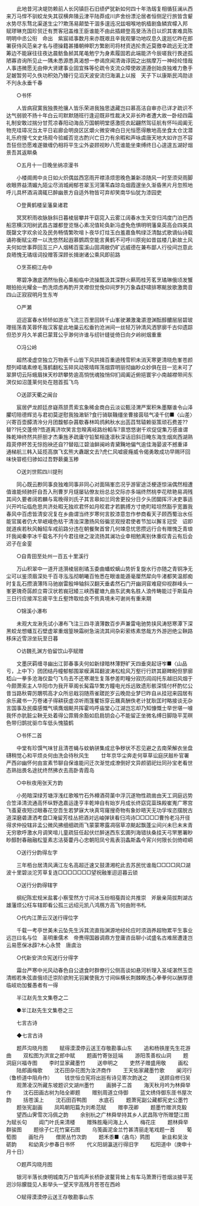 <!-- { "loadSidebar": true } -->
　　此地昔河决堤防赖前人长冈镇巨石旧绩俨犹新如何四十年浩刼复相循狂澜从西来万马悍不驯蛟龙失其驭横奔隤云津平陆莽成川庐舍纷漂沦居者恒侧足行旅皆含颦水势尽东骛北渠遂生尘??欺荡易颠垫干涸多邅迍况兹咽喉地帆樯剧鱼鳞宾幪入邦赋璆琳充国珍贸迁有贾客冠盖维王臣谁能不由此插翅登高旻汤汤日以炽其害难具陈明明中丞公衔　命出　紫宸祗事数月来亦既艰且辛我观肇功地叹息久逡廵忆昨在郎署获侍风范亲才名与德操籍甚播朝绅职方繁剧司将材资选抡贵近莫徼幸疏远无沈湮筹边不能寐往往夜达晨鲂鱼赪其尾黾勉宁为身素履固若此端能济今辰嗟我行畏途孤陋寡咨询所见止一隅未悉源悉真渴想一参谒庶闻清诲谆因之出揣摩万一神经纶惜哉人事违微愿无由伸大贤建事业固宜殊等伦疏令支流众障使故道遵创始良独难力惫手足皴暂劳可久佚功积効乃臻行见滔天波安流归海漘上以报　天子下以康斯民鸿勋谅不刋永永垂千春 

　　○书怀 

　　人皆病寂寞我独畏抢攘人皆乐荣进我独思退藏岂曰慕高洁自审亦已详才疏识不达气弱貌不扬十年白云司默默随班行逢迎既非性裁决又非长昨者遭大故一卧经四霜礼制安敢过揣分甘荒凉春阳动海岳万国朝明堂感激揽衣起翩然驾征航有怀呌阊阖无物充珪璋况当太平日岩廊会明良区区爝火微安禆白日光恒愿得散地高坐食太仓沈潜礼乐府搜弋文史场观今验臧否览古酌兴亡日力有余暇和声咏虞唐天地大如许岂不容吾狂但恐愿难遂徽缠仍相将平生尘外姿顾视眇八荒谁能坐束缚终日心遑遑五湖好烟景吾其返畊桑 

　　○五月十一日晚坐纳凉漫书 

　　小楼阛阓中炎日如火炽偶兹西窓雨开襟涤烦思晚色兼新凉随风一时至须臾雨脚收眼界益清媚九陌尘尽消城阙郁苍翠玉河蒲苇森琼岛烟霞邃坐久渐昏黑片月忽照地呼儿具杯酒涓滴辄巳醉幽景方自适外物皆可弃却笑南华仙犹为漆园吏 

　　○登黄鹤楼呈藩臬诸君 

　　冥冥积雨收脉脉斜日暮棱层攀井干窈窕入云雾江阔春水生天空归鸿度门泊巴西船窓横汉阳树武昌古雄都登览惬心素况值轮奂新冯虚免危惧明明藩臬英高会四美具既罄文字欢余论及民务畅情繁吹喧卜夜华灯炷玉白羞嘉鱼鸭绿泛清酤式歌谪仙诗载诵祢衡赋尘襟一以洗悠然起遐慕鹦鹉空能言黄鹤不可呼川原宛如昔兹楼几新故土风夫何如世事莽回互三户人烟稀百蛮溪山固凋敝仍旷远威德在兼布鄙人行役间岂意此良晤愧无璚瑶词投赠答深顾长揖谢诸公乘风即前路 

　　○烹茶桐江舟中 

　　寒碧净澈底洒然怡我心乘船临中流操瓢汲其深野火爇筠桂芳茗烹璚琳俄顷发蟹眼拍拍光耀金一酌洗烦虑再酌开灵襟但觉俛仰间罗列万象森舒啸排寒颷放歌激啇音四山正寂寂明月生东岑 

　　○严瀬 

　　迢迢富春水矫矫如游龙飞流三百里回转千山峯驶瀬激瀺灂澄渊酝醇醲层层碧玻瓈摇荡青芙蓉怀哉汉客星此地巢云松垂钓沧洲间一丝轻万钟清风洒寥廓千古仰遗踪但恐岁月久羊裘巳蒙茸公乎渺何许谁与纫针缝徙倚日向夕岭树烟重重 

　　○冯公岭 

　　超然凌虚空独立万物表千山皆下风拱揖百重遶残雪积未消天寒更清晓危峯苍颜颓列嶂璚素缭毛落鹤翻松玉碎风动筱晴晖荡烟霏明丽彻幽眇众妙俱在目一览未可了翠屏切云际蛾眉抹天杪跻攀势逾高惝恍魂独悄仰扪阊阖近俯挹寰宇小南越襟带间东溟仅如沼蓬莱何处在翘首孤飞鸟 

　　○送邵天衢之闽台 

　　宸居俨龙颜廷彦嶷燕颔贯索玄象稀金商白云淡讼甄泾渭严案积朱墨黮谁令山泽臞叨陪德辉览与君初莫逆慰我独澉斩?食行骑联鞿缰坐曹接茵毯气凌千仞■〈山差〉兴寄百壶醰清泠分月团馥郁杂菖歜春林鸣鸧鹒秋水出菡蓞驽辕赖驱策顽石费差??替??托交蓬倚?悟道离济坎笑言忽暌离岐路纷轁车?禀悠悠谢千欢促促集万感谁谓殊乾坤终然共肝胆才杰秉旌矛疏庸守铅椠相逢凛秋深话旧斜日晻东海生烟岚西湖熟葭菼停杯苦无悰抱袂还自??替瓯江碧油鲜闽岭青黛黤地偏气逾佳海晏波不撼重译通梯航三韩入延揽高旗飞玄熊大纛踞文去?虎仁风嘘疲癃威令偈勇敢成功早赐环回味快甞榄归骖如过吾野蔌羹玉糁 

　　○送刘世熙四川提刑 

　　同心既云尠同事良独难同事非同心对面隔峯峦况乎游宦途泛梗逐惊湍偶然相遭值谁能倾肺肝自吾入刑曹岁月燧屡钻僚友纷总总交际亦多端终然桃李花秾艳易凋残其间久要者阔若麟与鸾晚得刘氏子其言皋如兰同舍更投分日夕头团圞挥汗决吏事适兴开吟坛临危思共济处暇无独欢君怀如月皎君才若鹏搏方寸绝町畦坦然豁乎宽置我春风中百虑皆清安况复在乡曲谓当终岁寒何言胶漆意忽作参商看天子顾西蜀治水任能官属者仍大旱岷峨色枯干清浊深激扬风俗徧览观授君使者节加以獬豸冠受　诏即就道疾若秋风翰轺车戒前路分违在朝餐聚首曾几何竦息忧思攒远行合有赠愧乏青琅玕我闻秦李冰千载名不刋今君往继之浚流扬其澜功业幸相勉离别休重叹青云有后会迟子在金銮 

　　○自青田至处州一百五十里溪行 

　　万山积翠中一道开涟漪棱层削璚玉委曲蟠蛟螭山势折复旋水行亦随之青铜净无尘可以鉴须眉深处千百寻泓泓彻朝曦百恠悉在眼谁能遁毫厘然犀向牛渚都笑温郎痴时复乱石攒濆薄阵马驰崩雷殷坤轴斜汉翻天垂砉然石门开幽洞窅难窥仰视群峰头一峯更瑰奇孱颜立霄汉状若峩冠緌三峡西瞿塘九曲东武夷名胜人浪传畴能过于斯扁舟三日行应接浑忘疲平生丘壑馋取给良不赀真境未可谢尚有重来期 

　　○锦溪小瀑布 

　　未观大龙湫先试小瀑布飞注三四寻濆薄数百步声兼雷电驰势挟风涛怒寒潭下深黑蛟龙想蟠互石壁虚翠重烟篁映霜树急湍流其间杂彩萦练素悠哉方外游迥绝尘鞅路移床近雪淙坐玩至日暮 

　　○访魏孔渊方伯留饮山亭赋赠 

　　文墨厌羁缠寻幽出江郭春事夫何如新绿暗林薄野旷天四垂突起讶岝■〈山品亏，上中下〉团团结丹幢郁郁围翠幙满耳翻波涛松桧风万壑行行跻其巅睥睨但寥廓嵇山一拳多沧海仅盈勺飞鸟去不还寒潮生复落参差町疃分寂历闾阎托东越旧风烟于今颇萧索主人华阳巾为我开草阁长髯霜华繁方瞳电光烁远致遗形骸深情付杯酌忆公昔当路秋霄厉鵰鹗高才众所忌戢羽随燕雀蹉跎岁云晚勋业梦巳昨自从挂冠来园居有余乐藏书一万卷诸子得耕获虚凉听雨篷矍铄穿云屩真酬佚老计犹耿匡时略接谈无杂言国事及民瘼感慨气填膺烟颷共挥霍呜呼庙堂心江湖岂忘却乃知慷慨士举世堪一噱我怀亦肮脏尘鞅无处着得公霏屑余豁如启扃钥会心不能留正坐微名缚日脚隐平芜暝色带归鹊扰驱巾车低头愧猿鹤 

　　○书怀二首 

　　中堂有珍馔气味甘且清苍蝇与蚊蚋骈集成忿争秽状不忍见避之去南荣解衣坐盘礴稍觉心和平烦炎何由洗会待秋风生 
　　廿年京华尘奔走何草草讼庭厌敲朴官署严西卯幽怀何由宣素节聊自保谁能问迁次渐觉成潦倒好文异颜驷祀灶同孙宝老看世态熟拙畏名途扰终然拂衣去高卧青霞岛 

　　○中秋夜用张天方韵 

　　小苑暗深绿芳塘浮浅红歌喉竹石外樽酒荷蕖中浮沉遂物性疏凿由天工洞庭远势合笠泽清流通高怀纵野逸嘉运逢亨丰乾坤自有始岁月成长终窈窕蘂珠殿崔嵬广寒宫飞蚉夏夜短过眼春花空吾生若梦寐大块真穹窿搜奇物有象妙晤天无功孚埃恣摆脱古道深磨砻潇洒考盘□淹留芳桂丛把酒对远岫弹铗看归鸿诗□□□□□曹怜老冯开径得求仲投辖非孟公微风拂细细疏雨飞蒙蒙寒露凋宿草凉颷起飘蓬尘间兴未巳未末青无穷歌呼激水月调笑喧儿童疏狂任起伏烂醉迷西东玄圃列海错扶桑挂天弓罘罳署眇眇醇酎春融融松篁素志洁葵藿丹心忠朝阳凤兮鳯表羽螽斯螽今宵兴何限长剑倚崆峒 

　　○送行分韵得左字 

　　三年栢台居清风满江左名高超迁速又鼓潇湘柁此去苏民忧谁哉□□□□风□湖波十里碧淡沱芳草复连□□□□□□□望祝融峯迢迢暮云锁 

　　○送行分韵得辖字 

　　纲纪陈宏规米盐畧小察莹然方寸间冰玉纷相戞舆论共推崇　斧扆亲简拔荆湖古雄藩烦公枉车辖即看公孤三远绍元凯八鸿鴈方高飞何由附书札 

　　○代内江萧云汉送行得位字 

　　千载一考亭世美未云坠先生泝其流直指渊源地经纶应时须涵养超物累平生事业远岂曰名与位　圣明重儒术　帝赉得国器调鼎方登庸咨岳聊小试盛名古难居遭逢岂云易愿保冰薜?木心永赞　唐虞治 

　　○代新安洪佥宪送行分得字 

　　霜台严寒中光风动春色自公退食时群僚行公侧高谈如悬河析理入圣域湛然玉壶清縆若朱弦直俄顷迁崇阶欲附无羽翼使我方寸间纵横长荆棘睽违心拳拳何以酬厚德临岐劝加餐愚者有一得 

　　半江赵先生文集卷之二 


　　●半江赵先生文集卷之三 

　　七言古诗 

　　◆七言古诗 

　　题芦沟晓月图 
　　赋得漠漠停云送王存敬勘事山东 
　　追和杨铁崖先生花游曲 
　　双松图为洪宣之郎中赋 
　　题画竹寄张廷端 
　　游阳羡善权山洞 
　　题洞庭兴福寺图 
　　李时显家藏墨竹 
　　送申明之 
　　吏然子赠盛用敬 
　　画松 
　　陆郎画梅歌 
　　沈石田杂花图为汝济商作 
　　王天佑家藏墨竹歌 
　　阑河行（鲁桥道中阻舟作） 
　　钱世恒佥宪将出廵有诗见寄次韵送之 
　　送顾自修归吴 
　　观萧凌汉所藏东坡题识文湖州墨竹 
　　画狮子二首 
　　海天秋月吟为林舜举作 
　　沈石田画古树为陆全卿题 
　　赠别周道立侍御 
　　蓝文绣侍御东厓书屋次韵 
　　括苍溪上 
　　沈石田百鸭图 
　　水底石 
　　题萧宪副公藏都宪史公墨竹 
　　题张宪副画 
　　凤鸣朝阳篇为刘希范赋 
　　赠李茂卿 
　　题墨竹赠洪克毅 
　　望西山霁雪次冯佩之韵 
　　余别杭之广林舜举持其乡人武昌陈守所赠楚江图为赋长句 
　　阊门叶氏来清楼 
　　赠殊胜庵问海上人 
　　梅花庄 
　　题林舜举群骏图 
　　题徐子仁花竹窠石图 
　　乌笺画泥金兰竹甚清丽走笔戏题一首 
　　葡萄图 
　　画牡丹 
　　僧房丛竹次韵 
　　题禾黍■〈酓鸟〉鹑图 
　　新韭和吴汝砺韵 
　　和幼真少参春日书怀 
　　代义阳胡瀛送行得旧字 
　　松阳道中（庚申十月十日） 

　　○题芦沟晓月图 

　　银河半落长庚明城南万户皆鸡声长桥卧波鳌背耸上有车马萧萧行苍烟淡接平芜迥沙际朦胧见人影举头一望天宇高残月苍苍在西岭 

　　○赋得漠漠停云送王存敬勘事山东 

